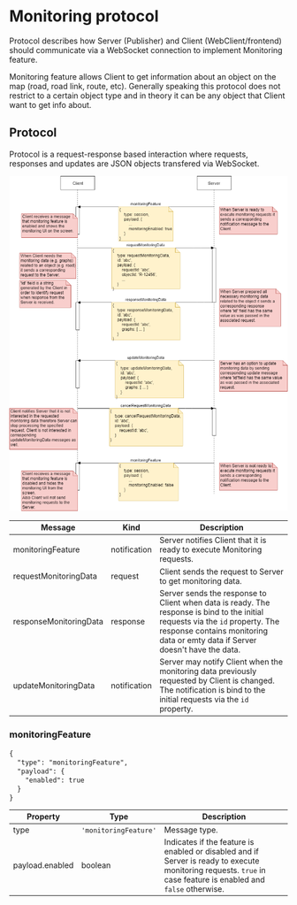 # Monitoring protocol

Protocol describes how Server (Publisher) and Client (WebClient/frontend) should communicate via a WebSocket connection to implement Monitoring feature.

Monitoring feature allows Client to get information about an object on the map (road, road link, route, etc). Generally speaking this protocol does not restrict to a certain object type and in theory it can be any object that Client want to get info about.

## Protocol

Protocol is a request-response based interaction where requests, responses and updates are JSON objects transfered via WebSocket.

![MonitoringProtocol](images/MonotoringProtocol.png)

| Message | Kind | Description |
|-|-|-|
| monitoringFeature | notification | Server notifies Client that it is ready to execute Monitoring requests. |
| requestMonitoringData | request | Client sends the request to Server to get monitoring data. |
| responseMonitoringData | response | Server sends the response to Client when data is ready. The response is bind to the initial requests via the `id` property. The response contains monitoring data or emty data if Server doesn't have the data. |
| updateMonitoringData | notification | Server may notify Client when the monitoring data previously requested by Client is changed. The notification is bind to the initial requests via the `id` property. |

### monitoringFeature

```
{
  "type": "monitoringFeature",
  "payload": {
    "enabled": true
  }
}
```

| Property | Type | Description |
|-|-|-|
| type | `'monitoringFeature'` | Message type. |
| payload.enabled | boolean | Indicates if the feature is enabled or disabled and if Server is ready to execute monitoring requests. `true` in case feature is enabled and `false` otherwise. |
